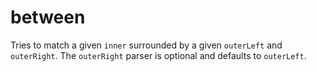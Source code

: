 # between

Tries to match a given `inner` surrounded by a given `outerLeft` and `outerRight`. The `outerRight` parser is optional and defaults to `outerLeft`.
